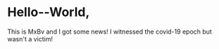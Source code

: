 # Hello--World, 
This is MxBv and I got some news!
I witnessed the covid-19 epoch but wasn't a victim!
